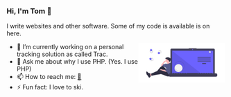 ### Hi, I'm Tom 👋

I write websites and other software. Some of my code is available is on here. 

<img src="https://github.com/MrNoScript/MrNoScript/raw/master/undraw_code_thinking_1jeh.png" align="right" width="200px" />

- 🔭 I’m currently working on a personal tracking solution as called Trac.
- 💬 Ask me about why I use PHP. (Yes. I use PHP)
- 📫 How to reach me:  [📧](mailto:tom@tomroberts.uk)
- ⚡ Fun fact: I love to ski. 

